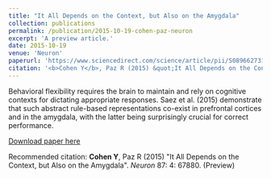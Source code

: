```yaml
---
title: "It All Depends on the Context, but Also on the Amygdala"
collection: publications
permalink: /publication/2015-10-19-cohen-paz-neuron
excerpt: 'A preview article.'
date: 2015-10-19
venue: 'Neuron'
paperurl: 'https://www.sciencedirect.com/science/article/pii/S089662731500687X'
citation: '<b>Cohen Y</b>, Paz R (2015) &quot;It All Depends on the Context, but Also on the Amygdala&quot;. <i>Neuron</i> 87: 4: 67880. (Preview)'
---
```

<p style=&quot;text-align: justify&quot;>Behavioral flexibility requires the brain to maintain and rely on cognitive contexts for dictating appropriate responses. Saez et al. (2015) demonstrate that such abstract rule-based representations co-exist in prefrontal cortices and in the amygdala, with the latter being surprisingly crucial for correct performance.</p>

[Download paper here](https://www.sciencedirect.com/science/article/pii/S089662731500687X)

Recommended citation: <b>Cohen Y</b>, Paz R (2015) "It All Depends on the Context, but Also on the Amygdala". <i>Neuron</i> 87: 4: 67880. (Preview)